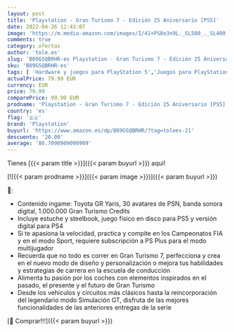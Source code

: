 ```yaml
---
layout: post
title: 'Playstation - Gran Turismo 7 - Edición 25 Aniversario [PS5]'
date: 2022-04-26 12:43:07
image: 'https://m.media-amazon.com/images/I/41+PS8e3n9L._SL500_._SL400_.jpg'
comments: true
category: ofertas
author: 'tole.es'
slug: 'B09GSQBRHR-es Playstation - Gran Turismo 7 - Edición 25 Aniversario [PS5]'
sku: 'B09GSQBRHR-es'
tags: [ 'Hardware y juegos para PlayStation 5','Juegos para PlayStation 5','Videojuegos','playstation','🇪🇸', ]
actualPrice: 79.99 EUR
currency: EUR
price: 79.99
comparePrice: 99.99 EUR
prodname: 'Playstation - Gran Turismo 7 - Edición 25 Aniversario [PS5]'
country: 'es'
flag: '🇪🇸'
brand: 'Playstation'
buyurl: 'https://www.amazon.es/dp/B09GSQBRHR/?tag=tolees-21'
descuento: '20.00'
average: '86.7090909090909'
---
```


Tienes [{{< param title >}}]({{< param buyurl >}}) aqui!

[![{{< param prodname >}}]({{< param image >}})]({{< param buyurl >}})

🔎:

- Contenido ingame: Toyota GR Yaris, 30 avatares de PSN, banda sonora digital, 1.000.000 Gran Turismo Credits
- Incluye estuche y steelbook, juego físico en disco para PS5 y versión digital para PS4
- Si te apasiona la velocidad, practica y compite en los Campeonatos FIA y en el modo Sport, requiere subscripción a PS Plus para el modo multijugador
- Recuerda que no todo es correr en Gran Turismo 7, perfecciona y crea en el nuevo modo de diseño y personalización o mejora tus habilidades y estrategias de carrera en la escuela de conducción
- Alimenta tu pasión por los coches con elementos inspirados en el pasado, el presente y el futuro de Gran Turismo
- Desde los vehículos y circuitos más clásicos hasta la reincorporación del legendario modo Simulación GT, disfruta de las mejores funcionalidades de las anteriores entregas de la serie

[🛒 Comprar!!!]({{< param buyurl >}})
